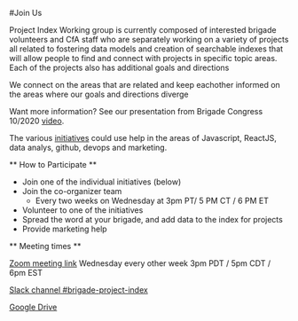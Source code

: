 #Join Us

Project Index Working group is currently composed of interested brigade volunteers and CfA staff who are separately working on a variety of projects all related to fostering data models and creation of searchable indexes that will allow people to find and connect with projects in specific topic areas. 
Each of the projects also has additional goals and directions

We connect on the areas that are related and keep eachother informed on the areas where our goals and directions diverge

Want more information? See our presentation from Brigade Congress 10/2020 [video](https://www.youtube.com/watch?v=mUi317f1zOM&list=PL65XgbSILalVD81qt-I_vfUJLEjhfdmXh&index=25).

The various [initiatives](projects/README.md) could use help in the areas of Javascript, ReactJS, data analys, github, devops and marketing.

<a name="participate"></a>
** How to Participate **

- Join one of the individual initiatives (below)
- Join the co-organizer team
  - Every two weeks on Wednesday at 3pm PT/ 5 PM CT / 6 PM ET
- Volunteer to one of the initiatives
- Spread the word at your brigade, and add data to the index for projects
- Provide marketing help

** Meeting times **

[Zoom meeting link](https://codeforamerica.zoom.us/j/96551956929?pwd=ME81S0ZUT1UwY3JTeFpaVXVZV25pdz09) Wednesday every other week 3pm PDT / 5pm CDT / 6pm EST

[Slack channel #brigade-project-index](https://cfa.slack.com/archives/CLMA6BAVB)

[Google Drive](https://drive.google.com/drive/folders/1CRGEL2MkRocWcyTaTAaqlJuPugaL_99F)